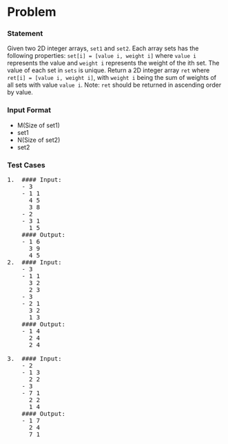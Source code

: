 # Problem

### Statement
Given two 2D integer arrays, `set1` and `set2`. Each array sets has the following properties:
`set[i] = [value i, weight i]` where `value i` represents the value and `weight i` represents the weight of the ith set.
The value of each set in `sets` is unique.
Return a 2D integer array `ret` where `ret[i] = [value i, weight i]`, with `weight i` being the sum of weights of all sets with value `value i`.
Note: `ret` should be returned in ascending order by value.

### Input Format
- M(Size of set1)
- set1
- N(Size of set2)
- set2 
### Test Cases
<pre>
1.  #### Input:
    - 3
    - 1 1
      4 5
      3 8
    - 2
    - 3 1
      1 5
    #### Output:
    - 1 6
      3 9
      4 5
2.  #### Input:   
    - 3
    - 1 1
      3 2
      2 3
    - 3
    - 2 1
      3 2
      1 3
    #### Output:
    - 1 4
      2 4
      2 4

3.  #### Input:
    - 2
    - 1 3
      2 2
    - 3
    - 7 1
      2 2
      1 4
    #### Output:
    - 1 7
      2 4
      7 1 
</pre>

